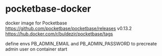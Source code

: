 # pocketbase-docker
docker image for Pocketbase https://github.com/pocketbase/pocketbase/releases v0.13.2
https://hub.docker.com/r/buldezir/pocketbase/tags

define envs PB_ADMIN_EMAIL and PB_ADMIN_PASSWORD to precreate admin user on container start
